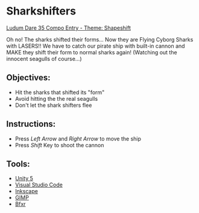 # Sharkshifters
[Ludum Dare 35 Compo Entry - Theme: Shapeshift](http://ludumdare.com/compo/ludum-dare-35/?action=preview&uid=14104)

Oh no! The sharks shifted their forms... Now they are Flying Cyborg Sharks with LASERS!! 
We have to catch our pirate ship with built-in cannon and MAKE they shift their form to normal sharks again! (Watching out the innocent seagulls of course...) 

## Objectives: 
- Hit the sharks that shifted its "form"
- Avoid hitting the the real seagulls
- Don't let the shark shifters flee

## Instructions: 
- Press *Left Arrow* and *Right Arrow* to move the ship
- Press *Shift* Key to shoot the cannon

## Tools: 
- [Unity 5](http://unity3d.com/)
- [Visual Studio Code](https://code.visualstudio.com/)
- [Inkscape](https://inkscape.org/)
- [GIMP](https://www.gimp.org/)
- [Bfxr](http://www.bfxr.net/)
